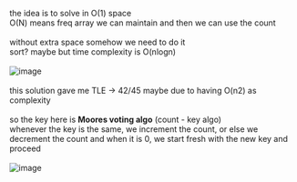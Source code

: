 the idea is to solve in O(1) space              
O(N) means freq array we can maintain and then we can use the count              
​              
without extra space somehow we need to do it              
sort? maybe but time complexity is O(nlogn)              
​              
![image](https://user-images.githubusercontent.com/73538974/249502346-2e278166-ee85-47c4-9582-0b7cec14b8d4.png)              
​              
this solution gave me TLE -> 42/45 maybe due to having O(n2) as complexity              
​              
so the key here is **Moores voting algo** (count - key algo)              
              ​
whenever the key is the same, we increment the count, or else we decrement the count and when it is 0, we start fresh with the new key and proceed              
​              
![image](https://user-images.githubusercontent.com/73538974/249498379-a7a09da9-4e91-4194-b8b8-ef514c0618a4.png)
​
​
​
​
​
​
